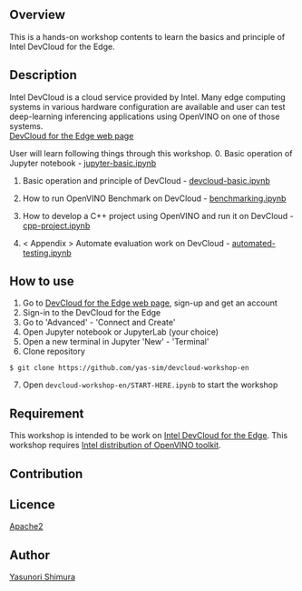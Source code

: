 ## Overview
This is a hands-on workshop contents to learn the basics and principle of Intel DevCloud for the Edge.

## Description
Intel DevCloud is a cloud service provided by Intel. Many edge computing systems in various hardware configuration are available and user can test deep-learning inferencing applications using OpenVINO on one of those systems.    
[DevCloud for the Edge web page](https://devcloud.intel.com/edge/)

User will learn following things through this workshop.
0.  Basic operation of Jupyter notebook - [jupyter-basic.ipynb](./jupyter-basic.ipynb)
1.  Basic operation and principle of DevCloud - [devcloud-basic.ipynb](./devcloud-basic.ipynb)
2.  How to run OpenVINO Benchmark on DevCloud - [benchmarking.ipynb](./benchmarking.ipynb)
3.  How to develop a C++ project using OpenVINO and run it on DevCloud - [cpp-project.ipynb](./cpp-project.ipynb)

4. < Appendix > Automate evaluation work on DevCloud - [automated-testing.ipynb](./automated-testing.ipynb)

## How to use
1. Go to [DevCloud for the Edge web page](https://devcloud.intel.com/edge/), sign-up and get an account
2. Sign-in to the DevCloud for the Edge
3. Go to 'Advanced' - 'Connect and Create'
4. Open Jupyter notebook or JupyterLab (your choice)
5. Open a new terminal in Jupyter 'New' - 'Terminal'
6. Clone repository
~~~shell
$ git clone https://github.com/yas-sim/devcloud-workshop-en
~~~
7. Open `devcloud-workshop-en/START-HERE.ipynb` to start the workshop

## Requirement
This workshop is intended to be work on [Intel DevCloud for the Edge](https://devcloud.intel.com/edge/).
This workshop requires [Intel distribution of OpenVINO toolkit](https://software.intel.com/en-us/openvino-toolkit
).

## Contribution

## Licence

[Apache2](http://www.apache.org/licenses/LICENSE-2.0.txt)

## Author

[Yasunori Shimura](https://github.com/yassim-intel)
